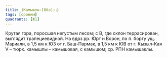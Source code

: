 ```yaml
---
title: ⦗Камышлы-[Оба]⒯⦘
tags: [ороним]
quadrants: [Ж1]
---
```


Крутая гора, поросшая негустым лесом; с В, где склон террасирован, выглядит
трапециевидной. На вдрз рр. Юрт и Ворон, по п. борту ущ. Мариали, в 1,5 км к ЮЗ
от г. Баш-Пармак, в 1,5 км к ЮВ от г. Кызыл-Кая V – тюрк. камышлы – камышовая, с
камышом; ср. РПН камышаклы.
